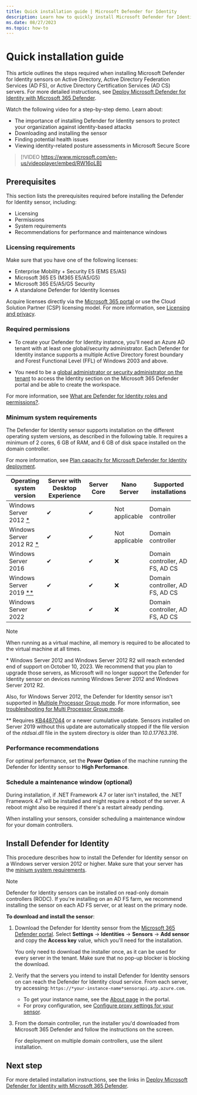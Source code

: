 ```yaml
---
title: Quick installation guide | Microsoft Defender for Identity
description: Learn how to quickly install Microsoft Defender for Identity on Active Directory or Active Directory Federation Services (AD FS) servers.
ms.date: 08/27/2023
ms.topic: how-to
---
```


# Quick installation guide

This article outlines the steps required when installing Microsoft Defender for Identity sensors on Active Directory, Active Directory Federation Services (AD FS), or Active Directory Certification Services (AD CS) servers. For more detailed instructions, see [Deploy Microsoft Defender for Identity with Microsoft 365 Defender](deploy-defender-identity.md).

Watch the following video for a step-by-step demo. Learn about:

- The importance of installing Defender for Identity sensors to protect your organization against identity-based attacks
- Downloading and installing the sensor
- Finding potential health issues
- Viewing identity-related posture assessments in Microsoft Secure Score

> [!VIDEO https://www.microsoft.com/en-us/videoplayer/embed/RW16oLB]

## Prerequisites

This section lists the prerequisites required before installing the Defender for Identity sensor, including:

- Licensing
- Permissions
- System requirements
- Recommendations for performance and maintenance windows

### Licensing requirements

Make sure that you have one of the following licenses:

- Enterprise Mobility + Security E5 (EMS E5/A5)
- Microsoft 365 E5 (M365 E5/A5/G5)
- Microsoft 365 E5/A5/G5 Security
- A standalone Defender for Identity licenses

Acquire licenses directly via the [Microsoft 365 portal](https://www.microsoft.com/cloud-platform/enterprise-mobility-security-pricing) or use the Cloud Solution Partner (CSP) licensing model. For more information, see [Licensing and privacy](/defender-for-identity/technical-faq#licensing-and-privacy).

### Required permissions

- To create your Defender for Identity instance, you'll need an Azure AD tenant with at least one global/security administrator. Each Defender for Identity instance supports a multiple Active Directory forest boundary and Forest Functional Level (FFL) of Windows 2003 and above.

- You need to be a [global administrator or security administrator on the tenant](/azure/active-directory/users-groups-roles/directory-assign-admin-roles#available-roles) to access the Identity section on the Microsoft 365 Defender portal and be able to create the workspace.

For more information, see [What are Defender for Identity roles and permissions?](role-groups.md).

### Minimum system requirements

The Defender for Identity sensor supports installation on the different operating system versions, as described in the following table. It requires a minimum of 2 cores, 6 GB of RAM, and 6 GB of disk space installed on the domain controller.

For more information, see [Plan capacity for Microsoft Defender for Identity deployment](capacity-planning.md).

| **Operating system version** | **Server with Desktop**  **Experience** | **Server**  **Core** | **Nano**  **Server** | **Supported**  **installations** |
| ---------------------------- | --------------------------------------- | -------------------- | -------------------- | -------------------------------- |
| Windows Server  2012 [*](#win2012)        | ✔                                       | ✔                    | Not  applicable      | Domain  controller               |
| Windows Server  2012 R2 [*](#win2012)     | ✔                                       | ✔                    | Not  applicable      | Domain  controller               |
| Windows Server  2016         | ✔                                       | ✔                    | ❌                    | Domain controller,  AD FS, AD CS|
| Windows Server  2019 [**](#win2019)       | ✔                                       | ✔                    | ❌                    | Domain controller,  AD FS, AD CS|
| Windows Server  2022         | ✔                                       | ✔                    | ❌                    | Domain controller,  AD FS, AD CS|

> [!NOTE]
> When running as a virtual machine, all memory is required to be allocated to the virtual machine at all times.
>

<a name="win2012"></a>* Windows Server 2012 and Windows Server 2012 R2 will reach extended end of support on October 10, 2023. We recommend that you plan to upgrade those servers, as Microsoft will no longer support the Defender for Identity sensor on devices running Windows Server 2012 and Windows Server 2012 R2. 

Also, for Windows Server 2012, the Defender for Identity sensor isn't supported in [Multiple Processor Group mode](/windows/win32/procthread/processor-groups). For more information, see [troubleshooting for Multi Processor Group mode](../troubleshooting-known-issues.md#multi-processor-group-mode).

<a name="win2019"></a>** Requires [KB4487044](https://support.microsoft.com/topic/february-12-2019-kb4487044-os-build-17763-316-6502eb5d-dde8-6902-e149-27ef359ed616) or a newer cumulative update. Sensors installed on Server 2019 without this update are automatically stopped if the file version of the *ntdsai.dll* file in the system directory is older than *10.0.17763.316*.

### Performance recommendations

For optimal performance, set the **Power Option** of the machine running the Defender for Identity sensor to **High Performance**.

### Schedule a maintenance window (optional)

During installation, if .NET Framework 4.7 or later isn't installed, the .NET Framework 4.7 will be installed and might require a reboot of the server. A reboot might also be required if there's a restart already pending. 

When installing your sensors, consider scheduling a maintenance window for your domain controllers.

## Install Defender for Identity

This procedure describes how to install the Defender for Identity sensor on a Windows server version 2012 or higher. Make sure that your server has the [minium system requirements](#minimum-system-requirements).

> [!NOTE]
> Defender for Identity sensors can be installed on read-only domain controllers (RODC). If you're installing on an AD FS farm, we recommend installing the sensor on each AD FS server, or at least on the primary node.
>

**To download and install the sensor**:

1. Download the Defender for Identity sensor from the [Microsoft 365 Defender portal](https://security.microsoft.com). Select **Settings** -> **Identities** -> **Sensors** -> **Add sensor** and copy the **Access key** value, which you'll need for the installation.

    You only need to download the installer once, as it can be used for every server in the tenant. Make sure that no pop-up blocker is blocking the download.

1. Verify that the servers you intend to install Defender for Identity sensors on can reach the Defender for Identity cloud service. From each server, try accessing: `https://*your-instance-name*sensorapi.atp.azure.com`.

    - To get your instance name, see the [About page](https://security.microsoft.com/settings/identities) in the portal.
    - For proxy configuration, see [Configure proxy settings for your sensor](configure-proxy.md).

1. From the domain controller, run the installer you'd downloaded from Microsoft 365 Defender and follow the instructions on the screen.  

    For deployment on multiple domain controllers, use the silent installation.

## Next step

For more detailed installation instructions, see the links in [Deploy Microsoft Defender for Identity with Microsoft 365 Defender](deploy-defender-identity.md).
